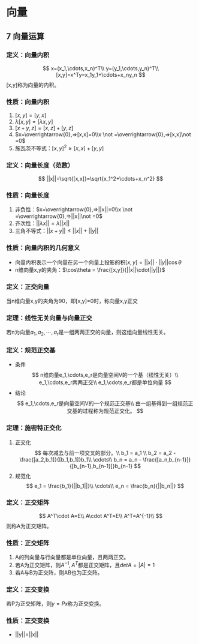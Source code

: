 # 向量


## 7 向量运算

### 定义：向量内积
$$
x=(x_1,\cdots,x_n)^T\\
y=(y_1,\cdots,y_n)^T\\
[x,y]=x^Ty=x_1y_1+\cdots+x_ny_n
$$
[x,y]称为向量的内积。

### 性质：向量内积

1. $[x,y]=[y,x]$
2. $\lambda[x,y]=[\lambda x,y]$
3. $[x+y,z]=[x,z]+[y,z]$
4. $x=\overrightarrow{0},=>[x,x]=0\\x \not =\overrightarrow{0},=>[x,x]\not =0$
5. 施瓦茨不等式：$[x,y]^2\geq [x,x]+[y,y]$

### 定义：向量长度（范数）

$$
||x||=\sqrt{[x,x]}=\sqrt{x_1^2+\cdots+x_n^2}
$$

### 性质：向量长度

1. 非负性：$x=\overrightarrow{0},=>||x||=0\\x \not =\overrightarrow{0},=>||x||\not =0$
2. 齐次性：$||\lambda x||=\lambda ||x||$
3. 三角不等式：$||x+y||\leq ||x||+||y||$

### 性质：向量内积的几何意义
* 向量内积表示一个向量在另一个向量上投影的积$[x,y]=||x||\cdot||y|| \cos \theta$
* n维向量x,y的夹角：$\cos\theta = \frac{[x,y]}{||x||\cdot||y||}$

### 定义：正交向量

当n维向量x,y的夹角为90，即[x,y]=0时，称向量x,y正交

### 定理：线性无关向量与向量正交

若n为向量$a_1,a_2,\cdots,a_r$是一组两两正交的向量，则这组向量线性无关。


### 定义：规范正交基

* 条件
$$
n维向量e_1,\cdots,e_r是向量空间V的一个基（线性无关）\\
e_1,\cdots,e_r两两正交\\
e_1,\cdots,e_r都是单位向量
$$
* 结论
$$
e_1,\cdots,e_r是向量空间V的一个规范正交基\\
由一组基得到一组规范正交基的过程称为规范正交化。
$$

### 定理：施密特正交化

1. 正交化
$$
每次减去与前一项交叉的部分。\\
b_1 = a_1 \\
b_2 = a_2 - \frac{[a_2,b_1]}{[b_1,b_1]}b_1\\
\cdots\\
b_n = a_n - \frac{[a_n,b_{n-1}]}{[b_{n-1},b_{n-1}]}b_{n-1}
$$
2. 规范化
$$
e_1 = \frac{b_1}{||b_1||}\\
\cdots\\
e_n = \frac{b_n}{||b_n||}
$$

### 定义：正交矩阵

$$
A^T\cdot A=E\\
A\cdot A^T=E\\
A^T=A^{-1}\\
$$
则称A为正交矩阵。


### 性质：正交矩阵

1. A的列向量与行向量都是单位向量，且两两正交。
2. 若A为正交矩阵，则$A^{-1},A^T$都是正交矩阵，且$det A = |A|=1$
3. 若A与B为正交阵，则AB也为正交阵。

### 定义：正交变换

若P为正交矩阵，则$y=Px$称为正交变换。

### 性质：正交变换
* ||y||=||x||



